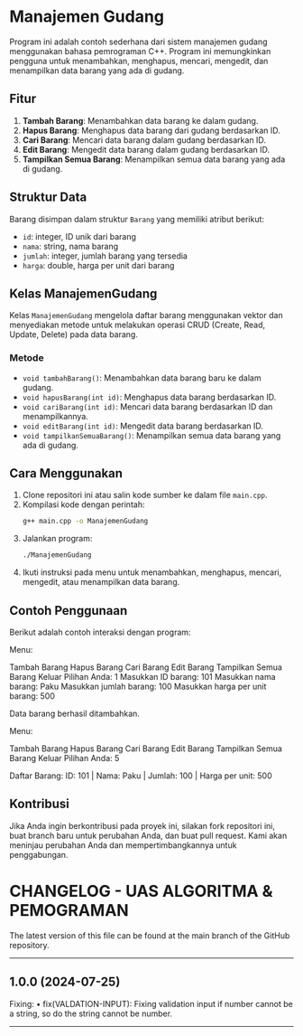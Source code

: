 # Manajemen Gudang

Program ini adalah contoh sederhana dari sistem manajemen gudang menggunakan bahasa pemrograman C++. Program ini memungkinkan pengguna untuk menambahkan, menghapus, mencari, mengedit, dan menampilkan data barang yang ada di gudang.

## Fitur

1. **Tambah Barang**: Menambahkan data barang ke dalam gudang.
2. **Hapus Barang**: Menghapus data barang dari gudang berdasarkan ID.
3. **Cari Barang**: Mencari data barang dalam gudang berdasarkan ID.
4. **Edit Barang**: Mengedit data barang dalam gudang berdasarkan ID.
5. **Tampilkan Semua Barang**: Menampilkan semua data barang yang ada di gudang.

## Struktur Data

Barang disimpan dalam struktur `Barang` yang memiliki atribut berikut:
- `id`: integer, ID unik dari barang
- `nama`: string, nama barang
- `jumlah`: integer, jumlah barang yang tersedia
- `harga`: double, harga per unit dari barang

## Kelas ManajemenGudang

Kelas `ManajemenGudang` mengelola daftar barang menggunakan vektor dan menyediakan metode untuk melakukan operasi CRUD (Create, Read, Update, Delete) pada data barang.

### Metode

- `void tambahBarang()`: Menambahkan data barang baru ke dalam gudang.
- `void hapusBarang(int id)`: Menghapus data barang berdasarkan ID.
- `void cariBarang(int id)`: Mencari data barang berdasarkan ID dan menampilkannya.
- `void editBarang(int id)`: Mengedit data barang berdasarkan ID.
- `void tampilkanSemuaBarang()`: Menampilkan semua data barang yang ada di gudang.

## Cara Menggunakan

1. Clone repositori ini atau salin kode sumber ke dalam file `main.cpp`.
2. Kompilasi kode dengan perintah:
    ```sh
    g++ main.cpp -o ManajemenGudang
    ```
3. Jalankan program:
    ```sh
    ./ManajemenGudang
    ```
4. Ikuti instruksi pada menu untuk menambahkan, menghapus, mencari, mengedit, atau menampilkan data barang.

## Contoh Penggunaan

Berikut adalah contoh interaksi dengan program:


Menu:

Tambah Barang
Hapus Barang
Cari Barang
Edit Barang
Tampilkan Semua Barang
Keluar
Pilihan Anda: 1
Masukkan ID barang: 101
Masukkan nama barang: Paku
Masukkan jumlah barang: 100
Masukkan harga per unit barang: 500

Data barang berhasil ditambahkan.

Menu:

Tambah Barang
Hapus Barang
Cari Barang
Edit Barang
Tampilkan Semua Barang
Keluar
Pilihan Anda: 5

Daftar Barang:
ID: 101 | Nama: Paku | Jumlah: 100 | Harga per unit: 500


## Kontribusi

Jika Anda ingin berkontribusi pada proyek ini, silakan fork repositori ini, buat branch baru untuk perubahan Anda, dan buat pull request. Kami akan meninjau perubahan Anda dan mempertimbangkannya untuk penggabungan.


# CHANGELOG - UAS ALGORITMA & PEMOGRAMAN

The latest version of this file can be found at the main branch of the GitHub repository.

---

## 1.0.0 (2024-07-25)

Fixing:
• fix(VALDATION-INPUT): Fixing validation input if number cannot be a string, so do the string cannot be number.

---



